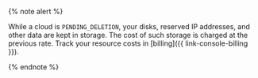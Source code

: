 {% note alert %}

While a cloud is `PENDING_DELETION`, your disks, reserved IP addresses, and other data are kept in storage. The cost of such storage is charged at the previous rate. Track your resource costs in [billing]({{ link-console-billing }}).

{% endnote %}
